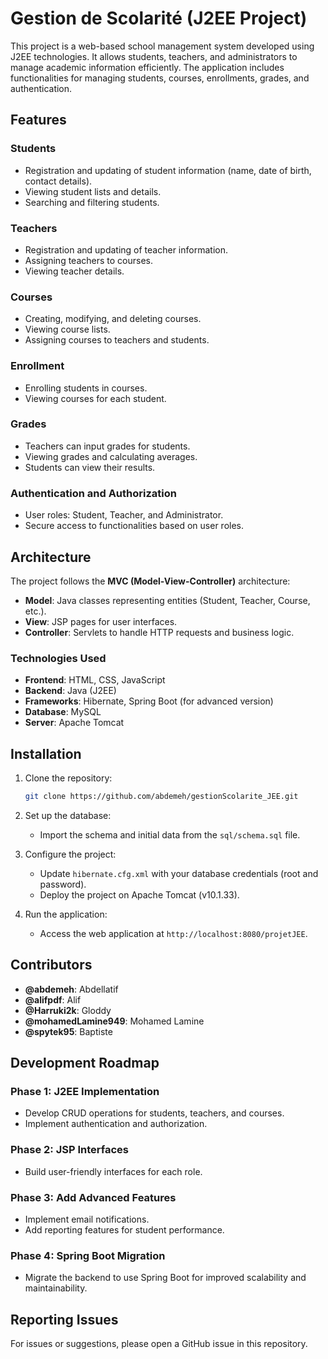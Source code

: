 
# Gestion de Scolarité (J2EE Project)

This project is a web-based school management system developed using J2EE technologies. It allows students, teachers, and administrators to manage academic information efficiently. The application includes functionalities for managing students, courses, enrollments, grades, and authentication.

## Features

### Students
- Registration and updating of student information (name, date of birth, contact details).
- Viewing student lists and details.
- Searching and filtering students.

### Teachers
- Registration and updating of teacher information.
- Assigning teachers to courses.
- Viewing teacher details.

### Courses
- Creating, modifying, and deleting courses.
- Viewing course lists.
- Assigning courses to teachers and students.

### Enrollment
- Enrolling students in courses.
- Viewing courses for each student.

### Grades
- Teachers can input grades for students.
- Viewing grades and calculating averages.
- Students can view their results.

### Authentication and Authorization
- User roles: Student, Teacher, and Administrator.
- Secure access to functionalities based on user roles.

## Architecture

The project follows the **MVC (Model-View-Controller)** architecture:

- **Model**: Java classes representing entities (Student, Teacher, Course, etc.).
- **View**: JSP pages for user interfaces.
- **Controller**: Servlets to handle HTTP requests and business logic.

### Technologies Used

- **Frontend**: HTML, CSS, JavaScript
- **Backend**: Java (J2EE)
- **Frameworks**: Hibernate, Spring Boot (for advanced version)
- **Database**: MySQL
- **Server**: Apache Tomcat

## Installation

1. Clone the repository:
   ```bash
   git clone https://github.com/abdemeh/gestionScolarite_JEE.git
   ```
2. Set up the database:
    - Import the schema and initial data from the `sql/schema.sql` file.

3. Configure the project:
    - Update `hibernate.cfg.xml` with your database credentials (root and password).
    - Deploy the project on Apache Tomcat (v10.1.33).

4. Run the application:
    - Access the web application at `http://localhost:8080/projetJEE`.

## Contributors

- **@abdemeh**: Abdellatif
- **@alifpdf**: Alif
- **@Harruki2k**: Gloddy
- **@mohamedLamine949**: Mohamed Lamine
- **@spytek95**: Baptiste

## Development Roadmap

### Phase 1: J2EE Implementation
- Develop CRUD operations for students, teachers, and courses.
- Implement authentication and authorization.

### Phase 2: JSP Interfaces
- Build user-friendly interfaces for each role.

### Phase 3: Add Advanced Features
- Implement email notifications.
- Add reporting features for student performance.

### Phase 4: Spring Boot Migration
- Migrate the backend to use Spring Boot for improved scalability and maintainability.

## Reporting Issues
For issues or suggestions, please open a GitHub issue in this repository.